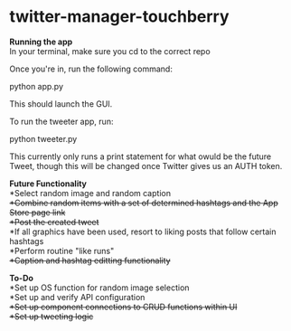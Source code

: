 # twitter-manager-touchberry

**Running the app** <br> 
In your terminal, make sure you cd to the correct repo

Once you're in, run the following command:

python app.py

This should launch the GUI. 

To run the tweeter app, run:

python tweeter.py

This currently only runs a print statement for what owuld be the future Tweet, though this will be changed once Twitter gives us an AUTH token.


**Future Functionality**<br>
*Select random image and random caption<br>
~~*Combine random items with a set of determined hashtags and the App Store page link<br>~~
~~*Post the created tweet<br>~~
*If all graphics have been used, resort to liking posts that follow certain hashtags<br>
*Perform routine "like runs"<br>
~~*Caption and hashtag editting functionality<br>~~


**To-Do**<br>
*Set up OS function for random image selection<br>
*Set up and verify API configuration <br>
~~*Set up component connections to CRUD functions within UI<br>~~
~~*Set up tweeting logic<br>~~
